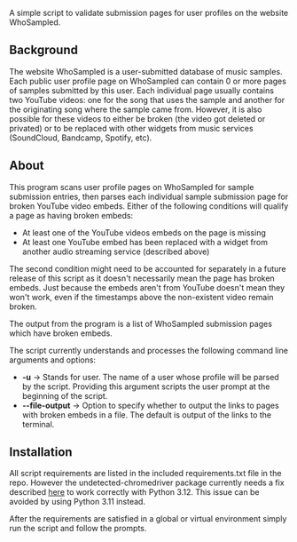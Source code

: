 A simple script to validate submission pages for user profiles on the website WhoSampled.

## Background
The website WhoSampled is a user-submitted database of music samples. Each public user profile page on WhoSampled can contain 0 or more pages of samples submitted by this user.
Each individual page usually contains two YouTube videos: one for the song that uses the sample and another for the originating song where the sample came from. However, it is also
possible for these videos to either be broken (the video got deleted or privated) or to be replaced with other widgets from music services (SoundCloud, Bandcamp, Spotify, etc).

## About
This program scans user profile pages on WhoSampled for sample submission entries, then parses each individual sample submission page for broken YouTube video embeds. Either of the
following conditions will qualify a page as having broken embeds:

- At least one of the YouTube videos embeds on the page is missing
- At least one YouTube embed has been replaced with a widget from another audio streaming service (described above)

The second condition might need to be accounted for separately in a future release of this script as it doesn't necessarily mean the page has broken embeds. Just because the embeds aren't
from YouTube doesn't mean they won't work, even if the timestamps above the non-existent video remain broken.

The output from the program is a list of WhoSampled submission pages which have broken embeds.

The script currently understands and processes the following command line arguments and options:

- **-u** -> Stands for user. The name of a user whose profile will be parsed by the script. Providing this argument scripts the user prompt at the beginning of the script.
- **--file-output** -> Option to specify whether to output the links to pages with broken embeds in a file. The default is output of the links to the terminal.

## Installation
All script requirements are listed in the included requirements.txt file in the repo. However the undetected-chromedriver package currently needs a fix described 
[here](https://github.com/ultrafunkamsterdam/undetected-chromedriver/issues/955#issuecomment-2223076821) to work correctly with Python 3.12. This issue can be avoided by using Python 3.11 instead.

After the requirements are satisfied in a global or virtual environment simply run the script and follow the prompts.
